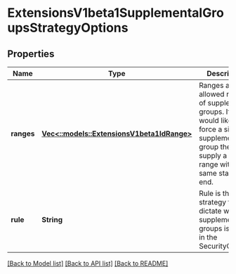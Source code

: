 # ExtensionsV1beta1SupplementalGroupsStrategyOptions

## Properties
Name | Type | Description | Notes
------------ | ------------- | ------------- | -------------
**ranges** | [**Vec<::models::ExtensionsV1beta1IdRange>**](io.k8s.kubernetes.pkg.apis.extensions.v1beta1.IDRange.md) | Ranges are the allowed ranges of supplemental groups.  If you would like to force a single supplemental group then supply a single range with the same start and end. | [optional] [default to null]
**rule** | **String** | Rule is the strategy that will dictate what supplemental groups is used in the SecurityContext. | [optional] [default to null]

[[Back to Model list]](../README.md#documentation-for-models) [[Back to API list]](../README.md#documentation-for-api-endpoints) [[Back to README]](../README.md)


